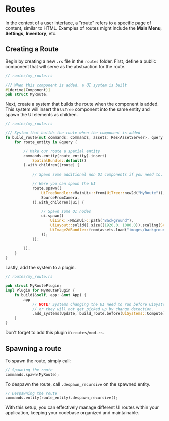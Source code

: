 # Routes

In the context of a user interface, a "route" refers to a specific page of content, similar to HTML. Examples of routes might include the **Main Menu**, **Settings**, **Inventory**, etc.

## Creating a Route

Begin by creating a new `.rs` file in the `routes` folder. First, define a public component that will serve as the abstraction for the route.

```rust
// routes/my_route.rs

/// When this component is added, a UI system is built
#[derive(Component)]
pub struct MyRoute;
```

Next, create a system that builds the route when the component is added. This system will insert the `UiTree` component into the same entity and spawn the UI elements as children.

```rust
// routes/my_route.rs

/// System that builds the route when the component is added
fn build_route(mut commands: Commands, assets: Res<AssetServer>, query: Query<Entity, Added<MyRoute>>) {
    for route_entity in &query {

        // Make our route a spatial entity
        commands.entity(route_entity).insert(
            SpatialBundle::default()
        ).with_children(|route| {

            // Spawn some additional non UI components if you need to.

            // Here you can spawn the UI
            route.spawn((
                UiTreeBundle::<MainUi>::from(UiTree::new2d("MyRoute")),
                SourceFromCamera,
            )).with_children(|ui| {

                // Spawn some UI nodes
                ui.spawn((
                    UiLink::<MainUi>::path("Background"),
                    UiLayout::solid().size((1920.0, 1080.0)).scaling(Scaling::Fill).pack::<Base>(),
                    UiImage2dBundle::from(assets.load("images/background.png")),
                ));
            });

        });
    }
}
```

Lastly, add the system to a plugin.

```rust
// routes/my_route.rs

pub struct MyRoutePlugin;
impl Plugin for MyRoutePlugin {
    fn build(&self, app: &mut App) {
        app
            // NOTE! Systems changing the UI need to run before UiSystems::Compute
            // or they will not get picked up by change detection.
            .add_systems(Update, build_route.before(UiSystems::Compute));
    }
}
```

Don't forget to add this plugin in `routes/mod.rs`.

## Spawning a route

To spawn the route, simply call:

```rust
// Spawning the route
commands.spawn(MyRoute);
```

To despawn the route, call `.despawn_recursive` on the spawned entity.

```rust
// Despawning the route
commands.entity(route_entity).despawn_recursive();
```

With this setup, you can effectively manage different UI routes within your application, keeping your codebase organized and maintainable.